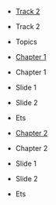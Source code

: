 
  - [Track 2](./00_index) 
  - Track 2
  - Topics

  - [Chapter 1](./01_chapter_1) 
  - Chapter 1
  - Slide 1
  - Slide 2
  - Ets

  - [Chapter 2](./01_chapter_2) 
  - Chapter 2
  - Slide 1
  - Slide 2
  - Ets


